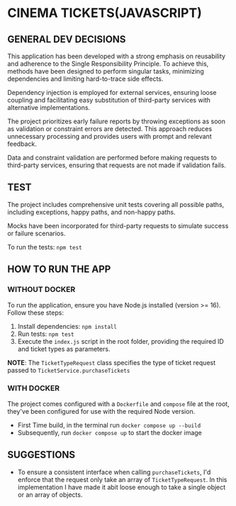# CINEMA TICKETS(JAVASCRIPT)

## GENERAL DEV DECISIONS
This application has been developed with a strong emphasis on reusability and adherence to the Single Responsibility Principle. To achieve this, methods have been designed to perform singular tasks, minimizing dependencies and limiting hard-to-trace side effects.

Dependency injection is employed for external services, ensuring loose coupling and facilitating easy substitution of third-party services with alternative implementations.

The project prioritizes early failure reports by throwing exceptions as soon as validation or constraint errors are detected. This approach reduces unnecessary processing and provides users with prompt and relevant feedback.

Data and constraint validation are performed before making requests to third-party services, ensuring that requests are not made if validation fails.

## TEST
The project includes comprehensive unit tests covering all possible paths, including exceptions, happy paths, and non-happy paths. 

Mocks have been incorporated for third-party requests to simulate success or failure scenarios.

To run the tests: ```npm test```


## HOW TO RUN THE APP

### WITHOUT DOCKER
To run the application, ensure you have Node.js installed (version >= 16). 
Follow these steps:

1. Install dependencies: ```npm install```
2. Run tests: ```npm test```
3. Execute the ```index.js``` script in the root folder, providing the required ID and ticket types as parameters.

**NOTE**: The ```TicketTypeRequest``` class specifies the type of ticket request passed to ```TicketService.purchaseTickets```

### WITH DOCKER
The project comes configured with a ```Dockerfile``` and ```compose``` file at the root, they've been configured for use with the required Node version.

- First Time build, in the terminal run ```docker compose up --build```
- Subsequently, run ```docker compose up``` to start the docker image


## SUGGESTIONS
- To ensure a consistent interface when calling ```purchaseTickets```, I'd enforce that the request only take an array of ```TicketTypeRequest```. In this implementation I have made it abit loose enough to take a single object or an array of objects.